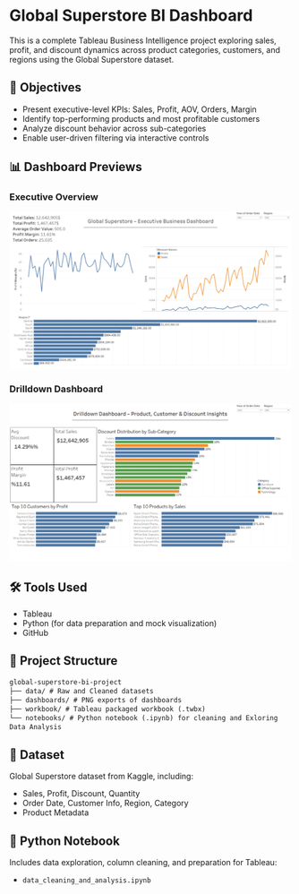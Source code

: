 # Global Superstore BI Dashboard

This is a complete Tableau Business Intelligence project exploring sales, profit, and discount dynamics across product categories, customers, and regions using the Global Superstore dataset.

## 🎯 Objectives

- Present executive-level KPIs: Sales, Profit, AOV, Orders, Margin
- Identify top-performing products and most profitable customers
- Analyze discount behavior across sub-categories
- Enable user-driven filtering via interactive controls

## 📊 Dashboard Previews

### Executive Overview

![Executive Dashboard](dashboards/executive_dashboard.png)

### Drilldown Dashboard

![Drilldown Dashboard](dashboards/drilldown_dashboard.png)

## 🛠️ Tools Used

- Tableau
- Python (for data preparation and mock visualization)
- GitHub

## 📁 Project Structure
```text
global-superstore-bi-project
├── data/ # Raw and Cleaned datasets
├── dashboards/ # PNG exports of dashboards 
├── workbook/ # Tableau packaged workbook (.twbx)
└── notebooks/ # Python notebook (.ipynb) for cleaning and Exloring Data Analysis
```

## 📂 Dataset

Global Superstore dataset from Kaggle, including:
- Sales, Profit, Discount, Quantity
- Order Date, Customer Info, Region, Category
- Product Metadata

## 📓 Python Notebook

Includes data exploration, column cleaning, and preparation for Tableau:

- `data_cleaning_and_analysis.ipynb`
